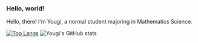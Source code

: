 ### Hello, world! 

Hello, there! I'm Yougi, a normal student majoring in Mathematics Science. 

[![Top Langs](https://github-readme-stats.vercel.app/api/top-langs/?username=Westlifers&hide=html,css)](https://github.com/anuraghazra/github-readme-stats)
![Yougi's GitHub stats](https://github-readme-stats.vercel.app/api?username=Westlifers&count_private=true&show_icons=true)

